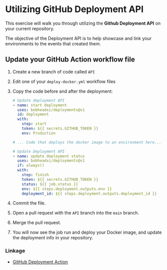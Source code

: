 # Utilizing GitHub Deployment API
This exercise will walk you through utilizing the **Github Deployment API** on your current repository.

The objective of the Deployment API is to help showcase and link your environments to the events that created them.

## Update your GitHub Action workflow file

1. Create a new branch of code called `API`
1. Edit one of your `deploy-docker.yml` workflow files
1. Copy the code before and after the deployment:

    ```yml
    # Update deployment API
    - name: start deployment
      uses: bobheadxi/deployments@v1
      id: deployment
      with:
        step: start
        token: ${{ secrets.GITHUB_TOKEN }}
        env: Production

    # ... Code that deploys the docker image to an environment here...

    # Update Deployment API
    - name: update deployment status
      uses: bobheadxi/deployments@v1
      if: always()
      with:
        step: finish
        token: ${{ secrets.GITHUB_TOKEN }}
        status: ${{ job.status }}
        env: ${{ steps.deployment.outputs.env }}
        deployment_id: ${{ steps.deployment.outputs.deployment_id }}
    ```

1. Commit the file.
1. Open a pull request with the `API` branch into the `main` branch.
1. Merge the pull request.
1. You will now see the job run and deploy your Docker image, and update the deployment info in your repository.

### Linkage
- [GitHub Deployment Action](https://github.com/marketplace/actions/github-deployments)
